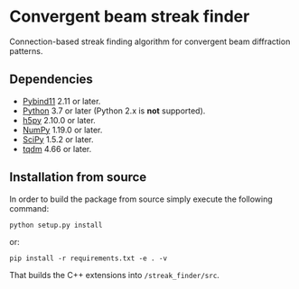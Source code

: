 # Convergent beam streak finder
Connection-based streak finding algorithm for convergent beam diffraction patterns.

## Dependencies

- [Pybind11](https://github.com/pybind/pybind11) 2.11 or later.
- [Python](https://www.python.org/) 3.7 or later (Python 2.x is **not** supported).
- [h5py](https://www.h5py.org) 2.10.0 or later.
- [NumPy](https://numpy.org) 1.19.0 or later.
- [SciPy](https://scipy.org) 1.5.2 or later.
- [tqdm](https://github.com/tqdm/tqdm) 4.66 or later.

## Installation from source
In order to build the package from source simply execute the following command:

    python setup.py install

or:

    pip install -r requirements.txt -e . -v

That builds the C++ extensions into ``/streak_finder/src``.
